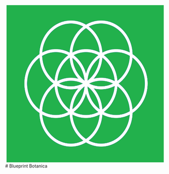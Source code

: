 <div align="right">
<img src="media/EarthFlag_-_The_Blueprint.png" width="500" height="500">
</div>
# Blueprint Botanica

